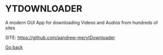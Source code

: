 # YTDOWNLOADER
 
 A modern GUI App for downloading Videos and Audios from 
 hundreds of sites
 
 SITE: https://github.com/aandrew-me/ytDownloader

 [Go back](https://portable-linux-apps.github.io/apps.html)
